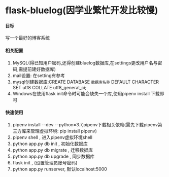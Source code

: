 # flask-bluelog(因学业繁忙开发比较慢)
#### 目标
写一个最好的博客系统

#### 相关配置
1. MySQL(得已知用户密码,还得创建bluelog数据库,在settings更改用户名与密码,需提前建好数据库)
2. mail设置: 在setting有参考
3. mysql创建数据库:CREATE DATABASE `数据库名称` DEFAULT CHARACTER SET utf8 COLLATE utf8_general_ci;
4. Windows在使用flask init命令时可能会缺失一个库,使用pipenv install 下载即可
#### 快速使用
1. pipenv install --dev --python=3.7,pipenv下载相关依赖(需先下载pipenv第三方库来管理虚拟环境: pip install pipenv)
2. pipenv shell ,       进入pipenv虚拟环境shell
3. python app.py db init ,    初始化数据库
4. python app.py db migrate , 迁移数据库
5. python app.py db upgrade , 同步数据库
6. flask init , (设置管理员账号密码)   
7. python app.py runserver, 默认localhost:5000



